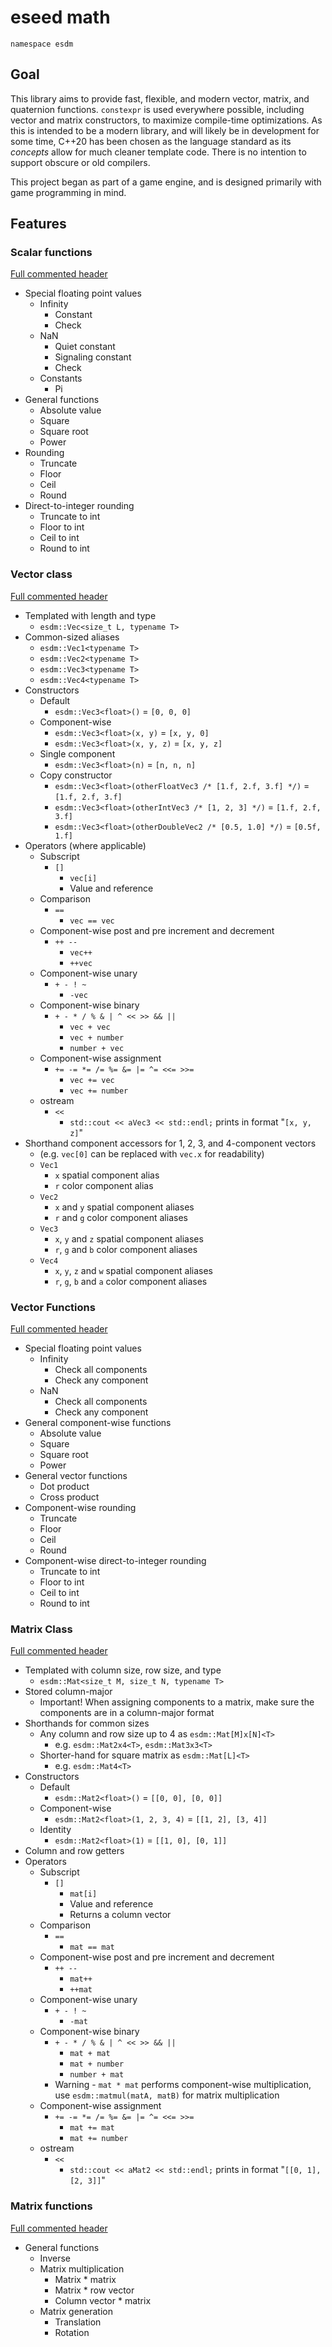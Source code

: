 # eseed math
`namespace esdm`

## Goal
This library aims to provide fast, flexible, and modern vector, matrix, and quaternion functions. `constexpr` is used everywhere possible, including vector and matrix constructors, to maximize compile-time optimizations. As this is intended to be a modern library, and will likely be in development for some time, C++20 has been chosen as the language standard as its *concepts* allow for much cleaner template code. There is no intention to support obscure or old compilers.

This project began as part of a game engine, and is designed primarily with game programming in mind.

## Features

### Scalar functions
[Full commented header](include/eseed/math/ops.hpp)

- Special floating point values
  - Infinity
    - Constant
    - Check
  - NaN
    - Quiet constant
    - Signaling constant
    - Check
  - Constants
    - Pi
- General functions
  - Absolute value
  - Square
  - Square root
  - Power
- Rounding
  - Truncate
  - Floor
  - Ceil
  - Round
- Direct-to-integer rounding
  - Truncate to int
  - Floor to int
  - Ceil to int
  - Round to int

### Vector class
[Full commented header](include/eseed/math/vec.hpp)

- Templated with length and type
  - `esdm::Vec<size_t L, typename T>`
- Common-sized aliases
  - `esdm::Vec1<typename T>`
  - `esdm::Vec2<typename T>`
  - `esdm::Vec3<typename T>`
  - `esdm::Vec4<typename T>`
- Constructors
  - Default
    - `esdm::Vec3<float>()` = `[0, 0, 0]`
  - Component-wise
    - `esdm::Vec3<float>(x, y)` = `[x, y, 0]`
    - `esdm::Vec3<float>(x, y, z)` = `[x, y, z]`
  - Single component
    - `esdm::Vec3<float>(n)` = `[n, n, n]`
  - Copy constructor
    - `esdm::Vec3<float>(otherFloatVec3 /* [1.f, 2.f, 3.f] */)` = `[1.f, 2.f, 3.f]`
    - `esdm::Vec3<float>(otherIntVec3 /* [1, 2, 3] */)` = `[1.f, 2.f, 3.f]`
    - `esdm::Vec3<float>(otherDoubleVec2 /* [0.5, 1.0] */)` = `[0.5f, 1.f]`
- Operators (where applicable)
  - Subscript
    - `[]`
      - `vec[i]`
      - Value and reference
  - Comparison
    - `==`
      - `vec == vec`
  - Component-wise post and pre increment and decrement
    - `++ --`
      - `vec++`
      - `++vec`
  - Component-wise unary
    - `+ - ! ~`
      - `-vec`  
  - Component-wise binary
    - `+ - * / % & | ^ << >> && ||`
      - `vec + vec`
      - `vec + number`
      - `number + vec`
  - Component-wise assignment
    - `+= -= *= /= %= &= |= ^= <<= >>=`
      - `vec += vec`
      - `vec += number`
  - ostream
    - `<<`
      - `std::cout << aVec3 << std::endl;` prints in format "`[x, y, z]`"
- Shorthand component accessors for 1, 2, 3, and 4-component vectors
  - (e.g. `vec[0]` can be replaced with `vec.x` for readability)
  - `Vec1`
    - `x` spatial component alias
    - `r` color component alias
  - `Vec2`
    - `x` and `y` spatial component aliases
    - `r` and `g` color component aliases
  - `Vec3`
    - `x`, `y` and `z` spatial component aliases
    - `r`, `g` and `b` color component aliases
  - `Vec4`
    - `x`, `y`, `z` and `w` spatial component aliases
    - `r`, `g`, `b` and `a` color component aliases

### Vector Functions
[Full commented header](include/eseed/math/vecops.hpp)

- Special floating point values
  - Infinity
    - Check all components
    - Check any component
  - NaN
    - Check all components
    - Check any component
- General component-wise functions
  - Absolute value
  - Square
  - Square root
  - Power
- General vector functions
  - Dot product
  - Cross product
- Component-wise rounding
  - Truncate
  - Floor
  - Ceil
  - Round
- Component-wise direct-to-integer rounding
  - Truncate to int
  - Floor to int
  - Ceil to int
  - Round to int

### Matrix Class
[Full commented header](include/eseed/math/mat.hpp)

- Templated with column size, row size, and type
  - `esdm::Mat<size_t M, size_t N, typename T>`
- Stored column-major
  - Important! When assigning components to a matrix, make sure the components are in a column-major format
- Shorthands for common sizes
  - Any column and row size up to 4 as `esdm::Mat[M]x[N]<T>`
    - e.g. `esdm::Mat2x4<T>`, `esdm::Mat3x3<T>`
  - Shorter-hand for square matrix as `esdm::Mat[L]<T>`
    - e.g. `esdm::Mat4<T>`
- Constructors
  - Default
    - `esdm::Mat2<float>()` = `[[0, 0], [0, 0]]`
  - Component-wise
    - `esdm::Mat2<float>(1, 2, 3, 4)` = `[[1, 2], [3, 4]]`
  - Identity
    - `esdm::Mat2<float>(1)` = `[[1, 0], [0, 1]]`
- Column and row getters
- Operators
  - Subscript
    - `[]`
      - `mat[i]`
      - Value and reference
      - Returns a column vector
  - Comparison
    - `==`
      - `mat == mat`
  - Component-wise post and pre increment and decrement
    - `++ --`
      - `mat++`
      - `++mat`
  - Component-wise unary
    - `+ - ! ~`
      - `-mat`  
  - Component-wise binary
    - `+ - * / % & | ^ << >> && ||`
      - `mat + mat`
      - `mat + number`
      - `number + mat`
    - Warning - `mat * mat` performs component-wise multiplication, use `esdm::matmul(matA, matB)` for matrix multiplication
  - Component-wise assignment
    - `+= -= *= /= %= &= |= ^= <<= >>=`
      - `mat += mat`
      - `mat += number`
  - ostream
    - `<<`
      - `std::cout << aMat2 << std::endl;` prints in format "`[[0, 1], [2, 3]]`"

### Matrix functions
[Full commented header](include/eseed/math/matops.hpp)

- General functions
  - Inverse
  - Matrix multiplication
    - Matrix * matrix
    - Matrix * row vector
    - Column vector * matrix
  - Matrix generation
    - Translation
    - Rotation